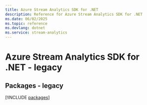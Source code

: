 ```yaml
---
title: Azure Stream Analytics SDK for .NET
description: Reference for Azure Stream Analytics SDK for .NET
ms.date: 06/02/2025
ms.topic: reference
ms.devlang: dotnet
ms.service: stream-analytics
---
```

# Azure Stream Analytics SDK for .NET - legacy
## Packages - legacy
[!INCLUDE [packages](stream-analytics-index.md)]